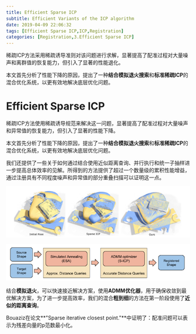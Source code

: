 ```yaml
---
title: Efficient Sparse ICP
subtitle: Efficient Variants of the ICP algorithm
date: 2019-04-09 22:06:32
tags: [Efficient Sparse ICP,ICP,Registration]
categories: [Registration,3.Efficient Sparse ICP]
---
```


稀疏ICP方法采用稀疏诱导准则对该问题进行求解，显著提高了配准过程对大量噪声和离群值的恢复能力，但引入了显著的性能退化。

本文首先分析了性能下降的原因，提出了一种**结合模拟退火搜索**和**标准稀疏ICP**的混合优化系统，以更有效地解决底层优化问题。

<!--more-->

# Efficient Sparse ICP

稀疏ICP方法使用稀疏诱导规范来解决这一问题，显著提高了配准过程对大量噪声和异常值的恢复能力，但引入了显著的性能下降。

本文首先分析了性能下降的原因，提出了一种**结合模拟退火搜索**和**标准稀疏ICP**的混合优化系统，以更有效地解决底层优化问题。

我们还提供了一些关于如何通过结合使用近似距离查询、并行执行和统一子抽样进一步提高总体效率的见解。所得到的方法提供了超过一个数量级的累积性能增益，通过注册具有不同程度噪声和异常值的部分重叠扫描可以证明这一点。

![效果](3.Efficient-Sparseicp/xiaoguo.png)

![流程](3.Efficient-Sparseicp/flow.png)

结合**模拟退火**，可以快速接近解决方案，使用**ADMM优化器**，用于确保收敛到最优解决方案，为了进一步提高效率，我们的混合**粗到细**的方法在第一阶段使用了**近似的距离查询**。

Bouaziz在论文**"Sparse iterative closest point."**中证明了：配准问题可以表示为残差向量的p范数最小化。

